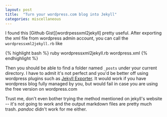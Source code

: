```yaml
---
layout: post
title:  "Turn your wordpress.com blog into Jekyll"
categories: miscellaneous
---
```

I found this [Github Gist][wordrpessxml2jekyll] pretty useful. After exporting the xml file from wordpress admin account, you can call the `wordpressxml2jekyll.rb` like

{% highlight bash %}
ruby wordpressxml2jekyll.rb wordpress.xml
{% endhighlight %}

Then you should be able to find a folder named `_posts` under your current directory. I have to admit it's not perfect and you'd be better off using wordpress plugins such as [Jekyll Exporter][jekyll-exporter]. It would work if you have wordpress blog fully managed by you, but would fail in case you are using the free version on wordpress.com

Trust me, don't even bother trying the method mentioned on jekyll's website -- it's not going to work and the output markdown files are pretty much trash. *pandoc* didn't work for me either.

[wordpressxml2jekyll]: https://gist.github.com/brianburridge/d28fd59ecd097c140be2
[jekyll-exporter]: https://wordpress.org/plugins/jekyll-exporter

